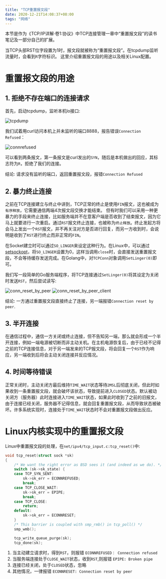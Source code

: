 ```yaml
---
title: "TCP重置报文段"
date: 2020-12-21T14:08:37+08:00
tags: "网络"
---
```


本节是作为《TCP/IP详解·卷1:协议》中TCP连接管理一章中“重置报文段”的读书笔记及一部分自己的扩展。

当TCP头部RST位字段置为1时，报文段就被称为“重置报文段”。在tcpdump监听流量时，会看到`R`字符标识。 这里介绍重置报文段的用途以及相关Linux配置。

# 重置报文段的用途

## 1. 拒绝不存在端口的连接请求

首先，启动tcpdump，监听本机lo接口:

![tcpdump](/images/post/tcp_syn/tcp_syn_conn_refused.png)

我们试着用curl访问本机上并未监听的端口8888，报告错误`Connection Refused`：

![connrefused](/images/post/tcp_syn/tcp_syn_conn_refused_2.png)

可以看到两条报文，第一条报文是curl发出的`SYN`，随后是本机做出的回应，其标志符为`R`，拒绝了我们的连接。

结论: 请求没有监听的端口，返回重置报文段，报错`Connection Refused`

## 2. 暴力终止连接

之前在TCP连接建立与终止中讲到，TCP正常的终止是使用`FIN`报文，这也被成为`有序释放`，它需要通信两端4次报文段交换才能结束。
但有时我们可以采用一种更暴力的手段来终止连接，比如服务端并不在意客户端是否收到了结束报文，因为它马上就要进行一次重启。通过`RST`报文终止连接，也被称为`终止释放`。终止发起方将会马上发出一个`RST`报文，并不再关注对方是否进行回复，而另一方收到时，会说明是收到了`RST`进行终止而非正常的`FIN`。

在Socket建立时可以通过`SO_LINGER`来设定这种行为。在Linux中，可以通过[setsockopt](https://linux.die.net/man/3/setsockopt)，将`SO_LINGER`设置为0，这样当调用`close`时，会直接发送重置报文段，不会等待缓存发送完成。在Golang中，对`TCPConn`对象调用`SetLinger(0)`即可。

我们写一段简单的Go服务端程序，将TCP连接通过`SetLinger(0)`将其设定为关闭时发送`RST`，然后尝试读写:

![conn_reset_by_peer](/images/post/tcp_syn/conn_reset_by_peer.png)
![conn_reset_by_peer_client](/images/post/tcp_syn/conn_reset_by_peer_client.png)

结论: 一方通过重置报文段直接终止了连接，另一端报错`Connection reset by peer`.

## 3. 半开连接

在通信过程中，通信一方关闭或终止连接，但不告知另一端，那么就会形成一个半开连接，例如一端电源被切断而非主动关机。在主机电源恢复后，由于已经不记得之前的TCP连接信息，对于另一端发来的TCP报文段，将会回复一个`RST`作为响应，另一端收到后将会主动关闭连接并反应情况。

## 4. 时间等待错误

正常关闭时，主动关闭方最后维持`TIME_WAIT`状态等待`2MSL`后彻底关闭，但此时如果收到一条重置报文段，就会破坏该状态，导致提前进入`CLOSED`状态。默认被动关闭方（服务器）此时连接进入`TIME_WAIT`状态，如果此时收到了之前的旧报文，由于连接已经关闭，服务器不记得信息，就会回复重置报文段，从而导致状态被破坏。许多系统实现时，连接处于`TIME_WAIT`状态时不会对重置报文段做出反应。

# Linux内核实现中的重置报文段

Linux中重置报文段的处理，在`net/ipv4/tcp_input.c:tcp_reset()`中:

```c
void tcp_reset(struct sock *sk)
{
	/* We want the right error as BSD sees it (and indeed as we do). */
	switch (sk->sk_state) {
	case TCP_SYN_SENT:
		sk->sk_err = ECONNREFUSED;
		break;
	case TCP_CLOSE_WAIT:
		sk->sk_err = EPIPE;
		break;
	case TCP_CLOSE:
		return;
	default:
		sk->sk_err = ECONNRESET;
	}
	/* This barrier is coupled with smp_rmb() in tcp_poll() */
	smp_wmb();

	tcp_write_queue_purge(sk);
	tcp_done(sk);
```

1. 当主动建立请求时，得到`RST`，则报错 `ECONNREFUSED： Connection refused`
2. 当服务端连接处于`CLOSE_WAIT`状态，收到`RST`,则报错 `EPIPE: Broken pipe`
3. 连接已经关闭，处于`CLOSED`状态，忽略
4. 其他情况，一律报错 `ECONNRESET: Connection reset by peer`

